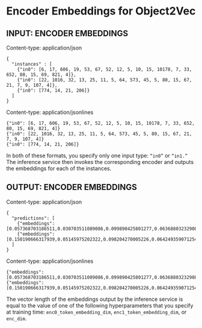 # Encoder Embeddings for Object2Vec<a name="object2vec-encoder-embeddings"></a>

## INPUT: ENCODER EMBEDDINGS<a name="object2vec-in-encoder-embeddings-data"></a>

Content\-type: application/json

```
{
  "instances" : [
    {"in0": [6, 17, 606, 19, 53, 67, 52, 12, 5, 10, 15, 10178, 7, 33, 652, 80, 15, 69, 821, 4]},
    {"in0": [22, 1016, 32, 13, 25, 11, 5, 64, 573, 45, 5, 80, 15, 67, 21, 7, 9, 107, 4]},
    {"in0": [774, 14, 21, 206]}
  ]
}
```

Content\-type: application/jsonlines

```
{"in0": [6, 17, 606, 19, 53, 67, 52, 12, 5, 10, 15, 10178, 7, 33, 652, 80, 15, 69, 821, 4]}
{"in0": [22, 1016, 32, 13, 25, 11, 5, 64, 573, 45, 5, 80, 15, 67, 21, 7, 9, 107, 4]}
{"in0": [774, 14, 21, 206]}
```

In both of these formats, you specify only one input type: `“in0”` or `“in1.”` The inference service then invokes the corresponding encoder and outputs the embeddings for each of the instances\. 

## OUTPUT: ENCODER EMBEDDINGS<a name="object2vec-out-encoder-embeddings-data"></a>

Content\-type: application/json

```
{
  "predictions": [
    {"embeddings":[0.057368703186511,0.030703511089086,0.099890425801277,0.063688032329082,0.026327300816774,0.003637571120634,0.021305780857801,0.004316598642617,0.0,0.003397724591195,0.0,0.000378780066967,0.0,0.0,0.0,0.007419463712722]},
    {"embeddings":[0.150190666317939,0.05145975202322,0.098204270005226,0.064249359071254,0.056249320507049,0.01513972133398,0.047553978860378,0.0,0.0,0.011533712036907,0.011472506448626,0.010696629062294,0.0,0.0,0.0,0.008508535102009]}
  ]
}
```

Content\-type: application/jsonlines

```
{"embeddings":[0.057368703186511,0.030703511089086,0.099890425801277,0.063688032329082,0.026327300816774,0.003637571120634,0.021305780857801,0.004316598642617,0.0,0.003397724591195,0.0,0.000378780066967,0.0,0.0,0.0,0.007419463712722]}
{"embeddings":[0.150190666317939,0.05145975202322,0.098204270005226,0.064249359071254,0.056249320507049,0.01513972133398,0.047553978860378,0.0,0.0,0.011533712036907,0.011472506448626,0.010696629062294,0.0,0.0,0.0,0.008508535102009]}
```

The vector length of the embeddings output by the inference service is equal to the value of one of the following hyperparameters that you specify at training time: `enc0_token_embedding_dim`, `enc1_token_embedding_dim`, or `enc_dim`\.